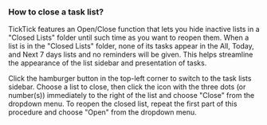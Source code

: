 ### How to close a task list?

TickTick features an Open/Close function that lets you hide inactive lists in a "Closed Lists" folder until such time as you want to reopen them. When a list is in the "Closed Lists" folder, none of its tasks appear in the All, Today, and Next 7 days lists and no reminders will be given. This helps streamline the appearance of the list sidebar and presentation of tasks.



Click the hamburger button in the top-left corner to switch to the task lists sidebar. Choose a list to close, then click the icon with the three dots \(or number\(s\)\) immediately to the right of the list and choose "Close" from the dropdown menu. To reopen the closed list, repeat the first part of this procedure and choose "Open" from the dropdown menu.

